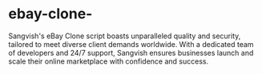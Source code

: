 # ebay-clone-
Sangvish's eBay Clone script boasts unparalleled quality and security, tailored to meet diverse client demands worldwide. With a dedicated team of developers and 24/7 support, Sangvish ensures businesses launch and scale their online marketplace with confidence and success.
